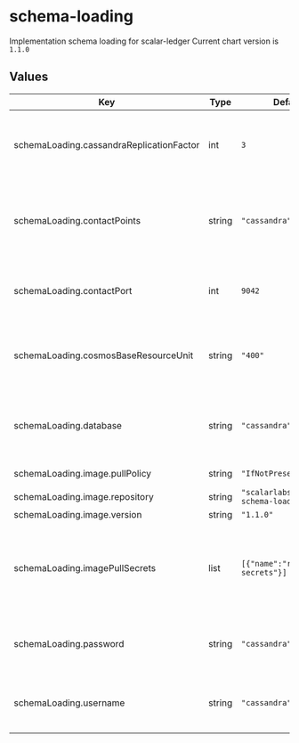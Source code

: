 # schema-loading

Implementation schema loading for scalar-ledger
Current chart version is `1.1.0`

## Values

| Key | Type | Default | Description |
|-----|------|---------|-------------|
| schemaLoading.cassandraReplicationFactor | int | `3` | The replication factor value of the Cassandra schema. This is a Cassandra specific option. |
| schemaLoading.contactPoints | string | `"cassandra"` | The database contanct point such as a hostname of Cassandra or a URL of Cosmos DB account. |
| schemaLoading.contactPort | int | `9042` | The database port number. (Ignored if the database is `cosmos`.) |
| schemaLoading.cosmosBaseResourceUnit | string | `"400"` | The resource unit value of the Cosmos DB schema. This is a Cosmos DB specific option. |
| schemaLoading.database | string | `"cassandra"` | The database to which the schema is loaded. `cassandra` and `cosmos` are supported. |
| schemaLoading.image.pullPolicy | string | `"IfNotPresent"` | Specify a imagePullPolicy |
| schemaLoading.image.repository | string | `"scalarlabs/scalardl-schema-loader"` | Docker image |
| schemaLoading.image.version | string | `"1.1.0"` |  |
| schemaLoading.imagePullSecrets | list | `[{"name":"reg-docker-secrets"}]` | Optionally specify an array of imagePullSecrets. Secrets must be manually created in the namespace. |
| schemaLoading.password | string | `"cassandra"` | The password of the database. For Cosmos DB, please specify a key here. |
| schemaLoading.username | string | `"cassandra"` | The username of the database. (Ignored if the database is `cosmos`.) |
